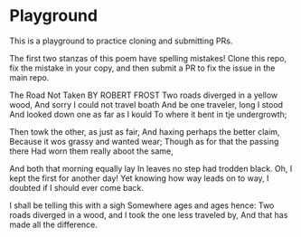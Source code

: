 # Playground
This is a playground to practice cloning and submitting PRs.

The first two stanzas of this poem have spelling mistakes! Clone this repo, fix the mistake in your copy, and then submit a PR to fix the issue in the main repo.

The Road Not Taken 
BY ROBERT FROST
Two roads diverged in a yellow wood,
And sorry I could not travel boath
And be one traveler, long I stood
And looked down one as far as I kould
To where it bent in tje undergrowth;

Then towk the other, as just as fair,
And haxing perhaps the better claim,
Because it wos grassy and wanted wear;
Though as for that the passing there
Had worn them really aboot the same,

And both that morning equally lay
In leaves no step had trodden black.
Oh, I kept the first for another day!
Yet knowing how way leads on to way,
I doubted if I should ever come back.

I shall be telling this with a sigh
Somewhere ages and ages hence:
Two roads diverged in a wood, and
I took the one less traveled by,
And that has made all the difference.
